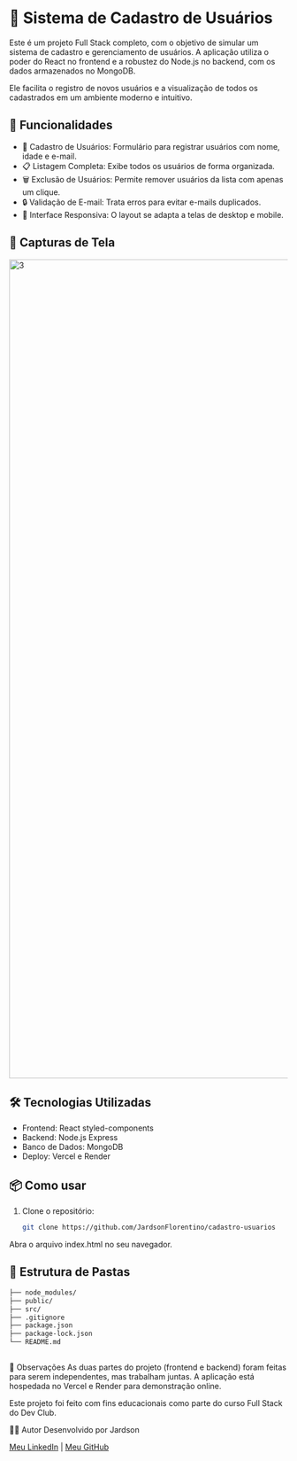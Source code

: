 # 📝 Sistema de Cadastro de Usuários


Este é um projeto Full Stack completo, com o objetivo de simular um sistema de cadastro e gerenciamento de usuários. A aplicação utiliza o poder do React no frontend e a robustez do Node.js no backend, com os dados armazenados no MongoDB.

Ele facilita o registro de novos usuários e a visualização de todos os cadastrados em um ambiente moderno e intuitivo.

## 🚀 Funcionalidades
- 📝 Cadastro de Usuários: Formulário para registrar usuários com nome, idade e e-mail.
- 📋 Listagem Completa: Exibe todos os usuários de forma organizada.
- 🗑️ Exclusão de Usuários: Permite remover usuários da lista com apenas um clique.
- 🔒 Validação de E-mail: Trata erros para evitar e-mails duplicados.
- 📱 Interface Responsiva: O layout se adapta a telas de desktop e mobile.

## 📸 Capturas de Tela

<img width="2832" height="1479" alt="3" src="https://github.com/user-attachments/assets/32286cd7-3425-4abd-b429-8e964acff80e" />

## 🛠️ Tecnologias Utilizadas
- Frontend: React styled-components
- Backend: Node.js Express
- Banco de Dados: MongoDB
- Deploy: Vercel e Render

## 📦 Como usar

1. Clone o repositório:
   ```bash
   git clone https://github.com/JardsonFlorentino/cadastro-usuarios
Abra o arquivo index.html no seu navegador.

## 📁 Estrutura de Pastas

```bash
├── node_modules/
├── public/
├── src/
├── .gitignore
├── package.json
├── package-lock.json
└── README.md
```
## 

📌 Observações
As duas partes do projeto (frontend e backend) foram feitas para serem independentes, mas trabalham juntas. A aplicação está hospedada no Vercel e Render para demonstração online.

Este projeto foi feito com fins educacionais como parte do curso Full Stack do Dev Club.

 🙋‍♂️ Autor
Desenvolvido por Jardson

[Meu LinkedIn](https://www.linkedin.com/in/jardsonflorentino) | [Meu GitHub](https://github.com/JardsonFlorentino)
